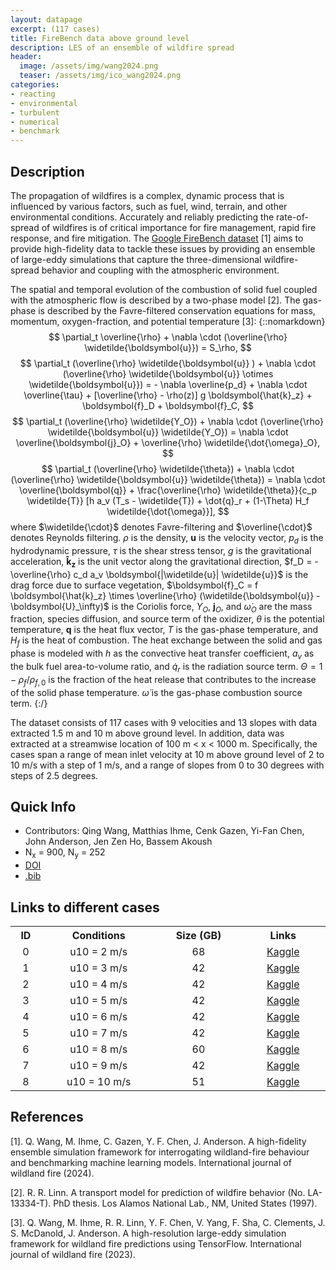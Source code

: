 ```yaml
---
layout: datapage
excerpt: (117 cases)
title: FireBench data above ground level
description: LES of an ensemble of wildfire spread
header:
  image: /assets/img/wang2024.png
  teaser: /assets/img/ico_wang2024.png
categories: 
- reacting
- environmental
- turbulent
- numerical
- benchmark
---
```


<!--
<div style="text-align: center;">
    <img src="./assets/img/wang2024.png" alt="Image 1" style="max-width: 70%;">
</div>
-->

## Description
The propagation of wildfires is a complex, dynamic process that is influenced by various factors, such as fuel, wind, terrain, and other environmental conditions. Accurately and reliably predicting the rate-of-spread of wildfires is of critical importance for fire management, rapid fire response, and fire mitigation. The [Google FireBench dataset](https://sites.research.google/gr/wildfires/firebench/) [1] aims to provide high-fidelity data to tackle these issues by providing an ensemble of large-eddy simulations that capture the three-dimensional wildfire-spread behavior and coupling with the atmospheric environment.

The spatial and temporal evolution of the combustion of solid fuel coupled with the 
atmospheric flow is described by a two-phase model [2]. The gas-phase is described by 
the Favre-filtered conservation equations for mass, momentum, oxygen-fraction, and potential temperature [3]: 
{::nomarkdown}
$$
\partial_t \overline{\rho} + \nabla \cdot (\overline{\rho} \widetilde{\boldsymbol{u}}) = S_\rho,
$$
$$
\partial_t (\overline{\rho} \widetilde{\boldsymbol{u}} ) + \nabla \cdot (\overline{\rho} \widetilde{\boldsymbol{u}} \otimes \widetilde{\boldsymbol{u}}) = - \nabla \overline{p_d} + \nabla \cdot \overline{\tau} + [\overline{\rho} - \rho(z)] g \boldsymbol{\hat{k}_z} + \boldsymbol{f}_D + \boldsymbol{f}_C,
$$
$$
\partial_t (\overline{\rho} \widetilde{Y_O}) + \nabla \cdot (\overline{\rho} \widetilde{\boldsymbol{u}} \widetilde{Y_O}) = \nabla \cdot \overline{\boldsymbol{j}_O} + \overline{\rho} \widetilde{\dot{\omega}_O},
$$
$$
\partial_t (\overline{\rho} \widetilde{\theta}) + \nabla \cdot (\overline{\rho} \widetilde{\boldsymbol{u}} \widetilde{\theta}) = \nabla \cdot \overline{\boldsymbol{q}} + \frac{\overline{\rho} \widetilde{\theta}}{c_p \widetilde{T}} [h a_v (T_s - \widetilde{T}) + \dot{q}_r + (1-\Theta) H_f \widetilde{\dot{\omega}}],
$$
where $\widetilde{\cdot}$ denotes Favre-filtering and $\overline{\cdot}$ denotes Reynolds filtering. $\rho$ is the density, $\boldsymbol{u}$ is the velocity vector, $p_d$ is the hydrodynamic pressure, $\tau$ is the shear stress tensor, $g$ is the gravitational acceleration, $\boldsymbol{\hat{k}_z}$ is the unit vector along the gravitational direction, $f_D = - \overline{\rho} c_d a_v \boldsymbol{|\widetilde{u}| \widetilde{u}}$ is the drag force due to surface vegetation, $\boldsymbol{f}_C = f \boldsymbol{\hat{k}_z} \times \overline{\rho} (\widetilde{\boldsymbol{u}} - \boldsymbol{U}_\infty)$ is the Coriolis force, $Y_O$, $\boldsymbol{j}_O$, and $\dot{\omega}_O$ are the mass fraction, species diffusion, and source term of the oxidizer, $\theta$ is the potential temperature, $\boldsymbol{q}$ is the heat flux vector, $T$ is the gas-phase temperature, and $H_f$ is the heat of combustion.
The heat exchange between the solid and gas phase is modeled with $h$ as the convective heat transfer coefficient, $a_v$ as the bulk fuel area-to-volume ratio, and $\dot{q}_r$ is the radiation source term. $\Theta = 1 - \rho_f/\rho_{f,0}$ is the fraction of the heat release that contributes to the increase of the solid phase temperature. 
$\dot{\omega}$ is the gas-phase combustion source term.
{:/}

The dataset consists of 117 cases with 9 velocities and 13 slopes with data extracted 1.5 m and 10 m above ground level. In addition, data was extracted at a streamwise location of 100 m < x < 1000 m.
Specifically, the cases span a range of mean inlet velocity at 10 m above ground level of 2 to 10 m/s with a step of 1 m/s, and a range of slopes from 0 to 30 degrees with steps of 2.5 degrees.

## Quick Info
* Contributors: Qing Wang, Matthias Ihme, Cenk Gazen, Yi-Fan Chen, John Anderson, Jen Zen Ho, Bassem Akoush
* N<sub>x</sub> = 900, N<sub>y</sub> = 252
* <a href="https://doi.org/10.1071/WF24097">DOI</a>
* <a href="./assets/bib/wang2024.bib">.bib</a>

## Links to different cases
<!--<script src="./assets/js/table.js"></script>-->
<table align="center">
    <tr class="header">
    <th style="width:2%;">ID</th>
    <th style="width:10%;">Conditions</th>
      <!-- <th style="width:60%;">TPY</th> -->
    <!-- <th style="width:8%;">Grid</th> -->
    <th style="width:10%;">Size (GB)</th>
      <!-- <th style="width:60%;">Article</th> -->
    <th style="width:8%;">Links</th>
    </tr>
    <tr>       
        <td align="center"> 0 </td>
        <td align="center">u10 = 2 m/s</td>
        <!-- <td align="center">2049<sup>2</sup>&times;1025</td> -->
        <td align="center">68</td>
        <td align="center">
        <a href="https://www.kaggle.com/datasets/blastnet/firebench-u10-2">Kaggle</a><BR>
        </td>
    </tr>
    <tr>       
        <td align="center"> 1 </td>
        <td align="center">u10 = 3 m/s</td>
        <!-- <td align="center">2049<sup>2</sup>&times;1025</td> -->
        <td align="center">42</td>
        <td align="center">
        <a href="https://www.kaggle.com/datasets/blastnet/firebench-u10-3">Kaggle</a><BR>
        </td>
    </tr>
    <tr>       
        <td align="center"> 2 </td>
        <td align="center">u10 = 4 m/s</td>
        <!-- <td align="center">2049<sup>2</sup>&times;1025</td> -->
        <td align="center">42</td>
        <td align="center">
        <a href="https://www.kaggle.com/datasets/blastnet/firebench-u10-4">Kaggle</a><BR>
        </td>
    </tr>
    <tr>       
        <td align="center"> 3 </td>
        <td align="center">u10 = 5 m/s</td>
        <!-- <td align="center">2049<sup>2</sup>&times;1025</td> -->
        <td align="center">42</td>
        <td align="center">
        <a href="https://www.kaggle.com/datasets/blastnet/firebench-u10-5">Kaggle</a><BR>
        </td>
    </tr>
    <tr>       
        <td align="center"> 4 </td>
        <td align="center">u10 = 6 m/s</td>
        <!-- <td align="center">2049<sup>2</sup>&times;1025</td> -->
        <td align="center">42</td>
        <td align="center">
        <a href="https://www.kaggle.com/datasets/blastnet/firebench-u10-6">Kaggle</a><BR>
        </td>
    </tr>
    <tr>       
        <td align="center"> 5 </td>
        <td align="center">u10 = 7 m/s</td>
        <!-- <td align="center">2049<sup>2</sup>&times;1025</td> -->
        <td align="center">42</td>
        <td align="center">
        <a href="https://www.kaggle.com/datasets/blastnet/firebench-u10-7">Kaggle</a><BR>
        </td>
    </tr>
    <tr>       
        <td align="center"> 6 </td>
        <td align="center">u10 = 8 m/s</td>
        <!-- <td align="center">2049<sup>2</sup>&times;1025</td> -->
        <td align="center">60</td>
        <td align="center">
        <a href="https://www.kaggle.com/datasets/blastnet/firebench-u10-8">Kaggle</a><BR>
        </td>
    </tr>
    <tr>       
        <td align="center"> 7 </td>
        <td align="center">u10 = 9 m/s</td>
        <!-- <td align="center">2049<sup>2</sup>&times;1025</td> -->
        <td align="center">42</td>
        <td align="center">
        <a href="https://www.kaggle.com/datasets/blastnet/firebench-u10-9">Kaggle</a><BR>
        </td>
    </tr>
    <tr>       
        <td align="center"> 8 </td>
        <td align="center">u10 = 10 m/s</td>
        <!-- <td align="center">2049<sup>2</sup>&times;1025</td> -->
        <td align="center">51</td>
        <td align="center">
        <a href="https://www.kaggle.com/datasets/blastnet/firebench-u10-10">Kaggle</a><BR>
        </td>
    </tr>
</table>

## References
[1]. Q. Wang, M. Ihme, C. Gazen, Y. F. Chen, J. Anderson. A high-fidelity ensemble simulation framework for interrogating wildland-fire behaviour and benchmarking machine learning models. International journal of wildland fire (2024).

[2]. R. R. Linn. A transport model for prediction of wildfire behavior (No. LA-13334-T). PhD thesis. Los Alamos National Lab., NM, United States (1997).

[3]. Q. Wang, M. Ihme, R. R. Linn, Y. F. Chen, V. Yang, F. Sha, C. Clements, J. S. McDanold, J. Anderson. A high-resolution large-eddy simulation framework for wildland fire predictions using TensorFlow. International journal of wildland fire (2023).
